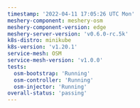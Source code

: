 ```yaml
---
timestamp: '2022-04-11 17:05:26 UTC Mon'
meshery-component: meshery-osm
meshery-component-version: edge
meshery-server-version: 'v0.6.0-rc.5k'
k8s-distro: minikube
k8s-version: 'v1.20.1'
service-mesh: OSM
service-mesh-version: 'v1.0.0'
tests:
  osm-bootstrap: 'Running'
  osm-controller: 'Running'
  osm-injector: 'Running'
overall-status: 'passing'
---
```

